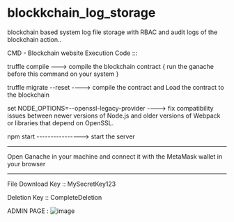 # blockkchain_log_storage
blockchain based system log file storage with RBAC and audit logs of the blockchain action..


CMD - Blockchain website Execution Code :::     

truffle compile  ---> compile the blockchain contract  { run the ganache before this command on your system }

truffle migrate --reset  ----> compile the contract and Load the contract to the blockchain 

set NODE_OPTIONS=--openssl-legacy-provider  ---->  fix compatibility issues between newer versions of Node.js and older versions of Webpack or libraries that depend on OpenSSL.

npm start    ----------------> start the server 


------------------------------------------

Open Ganache in your machine and connect it with the MetaMask wallet in your browser

--------------------------------------

File  Download Key ::  MySecretKey123

Deletion Key ::  CompleteDeletion

ADMIN PAGE :
![image](https://github.com/user-attachments/assets/8b41942b-a359-4a59-948a-ec4f05c80888)
